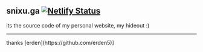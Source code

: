## snixu.ga [![Netlify Status](https://api.netlify.com/api/v1/badges/52669cfa-3b70-4036-b10b-867fd442bef3/deploy-status)](https://app.netlify.com/sites/snixu/deploys)
its the source code of my personal website, my hideout :)
<hr>
thanks [erden](https://github.com/erden5)]
